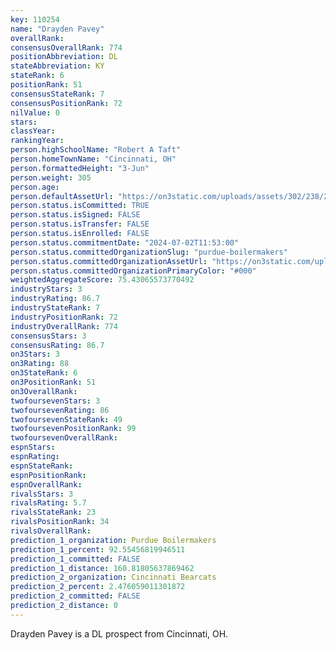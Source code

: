```yaml
---
key: 110254
name: "Drayden Pavey"
overallRank: 
consensusOverallRank: 774
positionAbbreviation: DL
stateAbbreviation: KY
stateRank: 6
positionRank: 51
consensusStateRank: 7
consensusPositionRank: 72
nilValue: 0
stars: 
classYear: 
rankingYear: 
person.highSchoolName: "Robert A Taft"
person.homeTownName: "Cincinnati, OH"
person.formattedHeight: "3-Jun"
person.weight: 305
person.age: 
person.defaultAssetUrl: "https://on3static.com/uploads/assets/302/238/238302.png"
person.status.isCommitted: TRUE
person.status.isSigned: FALSE
person.status.isTransfer: FALSE
person.status.isEnrolled: FALSE
person.status.commitmentDate: "2024-07-02T11:53:00"
person.status.committedOrganizationSlug: "purdue-boilermakers"
person.status.committedOrganizationAssetUrl: "https://on3static.com/uploads/assets/151/150/150151.svg"
person.status.committedOrganizationPrimaryColor: "#000"
weightedAggregateScore: 75.43065573770492
industryStars: 3
industryRating: 86.7
industryStateRank: 7
industryPositionRank: 72
industryOverallRank: 774
consensusStars: 3
consensusRating: 86.7
on3Stars: 3
on3Rating: 88
on3StateRank: 6
on3PositionRank: 51
on3OverallRank: 
twofoursevenStars: 3
twofoursevenRating: 86
twofoursevenStateRank: 49
twofoursevenPositionRank: 99
twofoursevenOverallRank: 
espnStars: 
espnRating: 
espnStateRank: 
espnPositionRank: 
espnOverallRank: 
rivalsStars: 3
rivalsRating: 5.7
rivalsStateRank: 23
rivalsPositionRank: 34
rivalsOverallRank: 
prediction_1_organization: Purdue Boilermakers
prediction_1_percent: 92.55456819946511
prediction_1_committed: FALSE
prediction_1_distance: 160.81805637869462
prediction_2_organization: Cincinnati Bearcats
prediction_2_percent: 2.476059011301872
prediction_2_committed: FALSE
prediction_2_distance: 0
---
```

Drayden Pavey is a DL prospect from Cincinnati, OH.